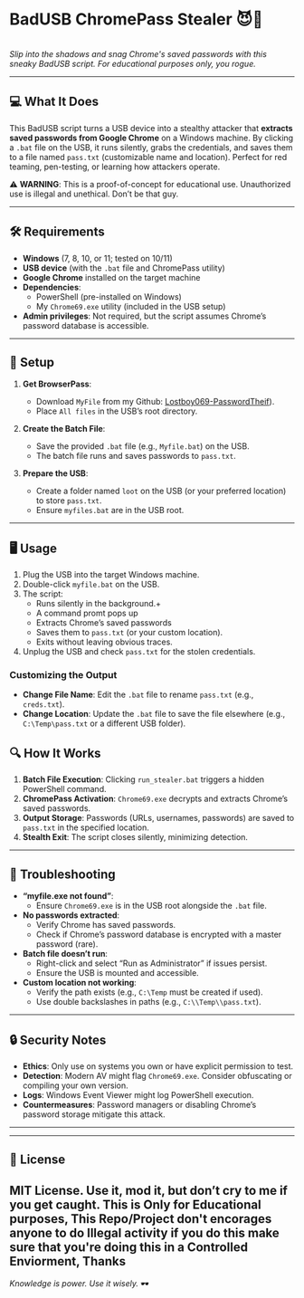 # BadUSB ChromePass Stealer 😈💾

\
*Slip into the shadows and snag Chrome's saved passwords with this sneaky BadUSB script. For educational purposes only, you rogue.*

---

## 💻 What It Does

This BadUSB script turns a USB device into a stealthy attacker that **extracts saved passwords from Google Chrome** on a Windows machine. By clicking a `.bat` file on the USB, it runs silently, grabs the credentials, and saves them to a file named `pass.txt` (customizable name and location). Perfect for red teaming, pen-testing, or learning how attackers operate.

⚠️ **WARNING**: This is a proof-of-concept for educational use. Unauthorized use is illegal and unethical. Don’t be that guy.

---

## 🛠️ Requirements

- **Windows** (7, 8, 10, or 11; tested on 10/11)
- **USB device** (with the `.bat` file and ChromePass utility)
- **Google Chrome** installed on the target machine
- **Dependencies**:
  - PowerShell (pre-installed on Windows)
  - My `Chrome69.exe` utility (included in the USB setup)
- **Admin privileges**: Not required, but the script assumes Chrome’s password database is accessible.

---

## 🚀 Setup

1. **Get BrowserPass**:
   - Download `MyFile` from my Github: [Lostboy069-PasswordTheif](https://github.com/Lostboy069/Passw0rd-snatch)).
   - Place `All files` in the USB’s root directory.

2. **Create the Batch File**:
   - Save the provided `.bat` file (e.g., `Myfile.bat`) on the USB.
   - The batch file runs and saves passwords to `pass.txt`.

3. **Prepare the USB**:
   - Create a folder named `loot` on the USB (or your preferred location) to store `pass.txt`.
   - Ensure `myfiles.bat` are in the USB root.

---

## 🖥️ Usage

1. Plug the USB into the target Windows machine.
2. Double-click `myfile.bat` on the USB.
3. The script:
   - Runs silently in the background.+
   - A command promt pops up
   - Extracts Chrome’s saved passwords
   - Saves them to `pass.txt` (or your custom location).
   - Exits without leaving obvious traces.
4. Unplug the USB and check `pass.txt` for the stolen credentials.

### Customizing the Output
- **Change File Name**: Edit the `.bat` file to rename `pass.txt` (e.g., `creds.txt`).
- **Change Location**: Update the `.bat` file to save the file elsewhere (e.g., `C:\Temp\pass.txt` or a different USB folder).

## 🔍 How It Works

1. **Batch File Execution**: Clicking `run_stealer.bat` triggers a hidden PowerShell command.
2. **ChromePass Activation**: `Chrome69.exe` decrypts and extracts Chrome’s saved passwords.
3. **Output Storage**: Passwords (URLs, usernames, passwords) are saved to `pass.txt` in the specified location.
4. **Stealth Exit**: The script closes silently, minimizing detection.

---

## 🐛 Troubleshooting

- **“myfile.exe not found”**:
  - Ensure `Chrome69.exe` is in the USB root alongside the `.bat` file.
- **No passwords extracted**:
  - Verify Chrome has saved passwords.
  - Check if Chrome’s password database is encrypted with a master password (rare).
- **Batch file doesn’t run**:
  - Right-click and select “Run as Administrator” if issues persist.
  - Ensure the USB is mounted and accessible.
- **Custom location not working**:
  - Verify the path exists (e.g., `C:\Temp` must be created if used).
  - Use double backslashes in paths (e.g., `C:\\Temp\\pass.txt`).

---

## 🔒 Security Notes

- **Ethics**: Only use on systems you own or have explicit permission to test.
- **Detection**: Modern AV might flag `Chrome69.exe`. Consider obfuscating or compiling your own version.
- **Logs**: Windows Event Viewer might log PowerShell execution.
- **Countermeasures**: Password managers or disabling Chrome’s password storage mitigate this attack.

---

---

## 📜 License

MIT License. Use it, mod it, but don’t cry to me if you get caught.
This is Only for Educational purposes, This Repo/Project don't encorages anyone to do Illegal activity if you do this make sure that you're doing this in a Controlled Enviorment, Thanks
---

*Knowledge is power. Use it wisely.* 🕶️
